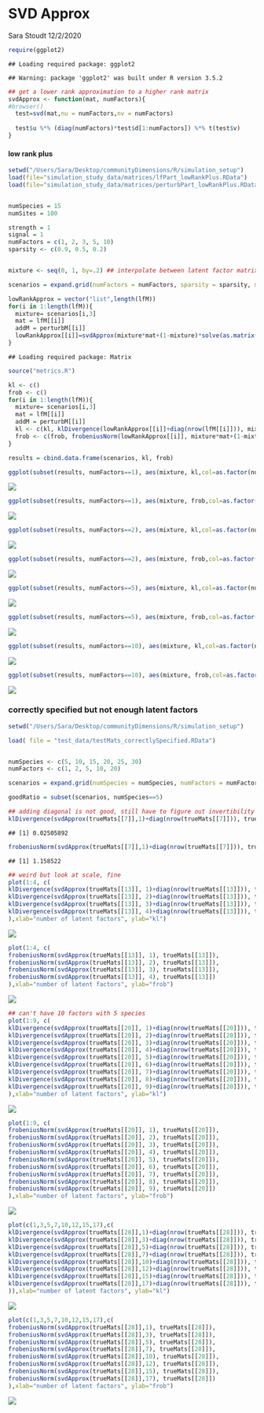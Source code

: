 SVD Approx
================
Sara Stoudt
12/2/2020

``` r
require(ggplot2)
```

    ## Loading required package: ggplot2

    ## Warning: package 'ggplot2' was built under R version 3.5.2

``` r
## get a lower rank approximation to a higher rank matrix
svdApprox <- function(mat, numFactors){
#browser()
  test=svd(mat,nu = numFactors,nv = numFactors)
  
  test$u %*% (diag(numFactors)*test$d[1:numFactors]) %*% t(test$v)
}
```

#### low rank plus

``` r
setwd("/Users/Sara/Desktop/communityDimensions/R/simulation_setup")
load(file="simulation_study_data/matrices/lfPart_lowRankPlus.RData")
load(file="simulation_study_data/matrices/perturbPart_lowRankPlus.RData")


numSpecies = 15
numSites = 100

strength = 1 
signal = 1
numFactors = c(1, 2, 3, 5, 10)
sparsity <- c(0.9, 0.5, 0.2)


mixture <- seq(0, 1, by=.2) ## interpolate between latent factor matrix and perturbation matrix

scenarios = expand.grid(numFactors = numFactors, sparsity = sparsity, mixture = mixture)

lowRankApprox = vector("list",length(lfM))
for(i in 1:length(lfM)){
  mixture= scenarios[i,3]
  mat = lfM[[i]]
  addM = perturbM[[i]]
  lowRankApprox[[i]]=svdApprox(mixture*mat+(1-mixture)*solve(as.matrix(addM)), scenarios[i,1])
}
```

    ## Loading required package: Matrix

``` r
source("metrics.R")
```

``` r
kl <- c()
frob <- c()
for(i in 1:length(lfM)){
  mixture= scenarios[i,3]
  mat = lfM[[i]]
  addM = perturbM[[i]]
  kl <- c(kl, klDivergence(lowRankApprox[[i]]+diag(nrow(lfM[[i]])), mixture*mat+(1-mixture)*solve(as.matrix(addM)) +diag(nrow(lfM[[i]])) ))
  frob <- c(frob, frobeniusNorm(lowRankApprox[[i]], mixture*mat+(1-mixture)*solve(as.matrix(addM))))
}

results = cbind.data.frame(scenarios, kl, frob)
```

``` r
ggplot(subset(results, numFactors==1), aes(mixture, kl,col=as.factor(numFactors)))+geom_point(cex=2)+geom_line()+facet_wrap(~sparsity)+theme_minimal()
```

![](svdApprox_files/figure-gfm/unnamed-chunk-4-1.png)<!-- -->

``` r
ggplot(subset(results, numFactors==1), aes(mixture, frob,col=as.factor(numFactors)))+geom_point(cex=2)+geom_line()+facet_wrap(~sparsity)+theme_minimal()
```

![](svdApprox_files/figure-gfm/unnamed-chunk-4-2.png)<!-- -->

``` r
ggplot(subset(results, numFactors==2), aes(mixture, kl,col=as.factor(numFactors)))+geom_point(cex=2)+geom_line()+facet_wrap(~sparsity)+theme_minimal()
```

![](svdApprox_files/figure-gfm/unnamed-chunk-5-1.png)<!-- -->

``` r
ggplot(subset(results, numFactors==2), aes(mixture, frob,col=as.factor(numFactors)))+geom_point(cex=2)+geom_line()+facet_wrap(~sparsity)+theme_minimal()
```

![](svdApprox_files/figure-gfm/unnamed-chunk-5-2.png)<!-- -->

``` r
ggplot(subset(results, numFactors==5), aes(mixture, kl,col=as.factor(numFactors)))+geom_point(cex=2)+geom_line()+facet_wrap(~sparsity)+theme_minimal()
```

![](svdApprox_files/figure-gfm/unnamed-chunk-6-1.png)<!-- -->

``` r
ggplot(subset(results, numFactors==5), aes(mixture, frob,col=as.factor(numFactors)))+geom_point(cex=2)+geom_line()+facet_wrap(~sparsity)+theme_minimal()
```

![](svdApprox_files/figure-gfm/unnamed-chunk-6-2.png)<!-- -->

``` r
ggplot(subset(results, numFactors==10), aes(mixture, kl,col=as.factor(numFactors)))+geom_point(cex=2)+geom_line()+facet_wrap(~sparsity)+theme_minimal()
```

![](svdApprox_files/figure-gfm/unnamed-chunk-7-1.png)<!-- -->

``` r
ggplot(subset(results, numFactors==10), aes(mixture, frob,col=as.factor(numFactors)))+geom_point(cex=2)+geom_line()+facet_wrap(~sparsity)+theme_minimal()
```

![](svdApprox_files/figure-gfm/unnamed-chunk-7-2.png)<!-- -->

### correctly specified but not enough latent factors

``` r
setwd("/Users/Sara/Desktop/communityDimensions/R/simulation_setup")

load( file = "test_data/testMats_correctlySpecified.RData")


numSpecies <- c(5, 10, 15, 20, 25, 30)
numFactors <- c(1, 2, 5, 10, 20)

scenarios = expand.grid(numSpecies = numSpecies, numFactors = numFactors)

goodRatio = subset(scenarios, numSpecies==5)
```

``` r
## adding diagonal is not good, still have to figure out invertibility stuff
klDivergence(svdApprox(trueMats[[7]],1)+diag(nrow(trueMats[[7]])), trueMats[[7]]+diag(nrow(trueMats[[7]])))
```

    ## [1] 0.02505892

``` r
frobeniusNorm(svdApprox(trueMats[[7]],1)+diag(nrow(trueMats[[7]])), trueMats[[7]]+diag(nrow(trueMats[[7]])))
```

    ## [1] 1.158522

``` r
## weird but look at scale, fine
plot(1:4, c(
klDivergence(svdApprox(trueMats[[13]], 1)+diag(nrow(trueMats[[13]])), trueMats[[13]]),
klDivergence(svdApprox(trueMats[[13]], 2)+diag(nrow(trueMats[[13]])), trueMats[[13]]),
klDivergence(svdApprox(trueMats[[13]], 3)+diag(nrow(trueMats[[13]])), trueMats[[13]]),
klDivergence(svdApprox(trueMats[[13]], 4)+diag(nrow(trueMats[[13]])), trueMats[[13]])
),xlab="number of latent factors", ylab="kl")
```

![](svdApprox_files/figure-gfm/unnamed-chunk-10-1.png)<!-- -->

``` r
plot(1:4, c(
frobeniusNorm(svdApprox(trueMats[[13]], 1), trueMats[[13]]),
frobeniusNorm(svdApprox(trueMats[[13]], 2), trueMats[[13]]),
frobeniusNorm(svdApprox(trueMats[[13]], 3), trueMats[[13]]),
frobeniusNorm(svdApprox(trueMats[[13]], 4), trueMats[[13]])
),xlab="number of latent factors", ylab="frob")
```

![](svdApprox_files/figure-gfm/unnamed-chunk-10-2.png)<!-- -->

``` r
## can't have 10 factors with 5 species
plot(1:9, c(
klDivergence(svdApprox(trueMats[[20]], 1)+diag(nrow(trueMats[[20]])), trueMats[[20]]+diag(nrow(trueMats[[20]]))),
klDivergence(svdApprox(trueMats[[20]], 2)+diag(nrow(trueMats[[20]])), trueMats[[20]]+diag(nrow(trueMats[[20]]))),
klDivergence(svdApprox(trueMats[[20]], 3)+diag(nrow(trueMats[[20]])), trueMats[[20]]+diag(nrow(trueMats[[20]]))),
klDivergence(svdApprox(trueMats[[20]], 4)+diag(nrow(trueMats[[20]])), trueMats[[20]]+diag(nrow(trueMats[[20]]))),
klDivergence(svdApprox(trueMats[[20]], 5)+diag(nrow(trueMats[[20]])), trueMats[[20]]+diag(nrow(trueMats[[20]]))),
klDivergence(svdApprox(trueMats[[20]], 6)+diag(nrow(trueMats[[20]])), trueMats[[20]]+diag(nrow(trueMats[[20]]))),
klDivergence(svdApprox(trueMats[[20]], 7)+diag(nrow(trueMats[[20]])), trueMats[[20]]+diag(nrow(trueMats[[20]]))),
klDivergence(svdApprox(trueMats[[20]], 8)+diag(nrow(trueMats[[20]])), trueMats[[20]]+diag(nrow(trueMats[[20]]))),
klDivergence(svdApprox(trueMats[[20]], 9)+diag(nrow(trueMats[[20]])), trueMats[[20]]+diag(nrow(trueMats[[20]])))
),xlab="number of latent factors", ylab="kl")
```

![](svdApprox_files/figure-gfm/unnamed-chunk-11-1.png)<!-- -->

``` r
plot(1:9, c(
frobeniusNorm(svdApprox(trueMats[[20]], 1), trueMats[[20]]),
frobeniusNorm(svdApprox(trueMats[[20]], 2), trueMats[[20]]),
frobeniusNorm(svdApprox(trueMats[[20]], 3), trueMats[[20]]),
frobeniusNorm(svdApprox(trueMats[[20]], 4), trueMats[[20]]),
frobeniusNorm(svdApprox(trueMats[[20]], 5), trueMats[[20]]),
frobeniusNorm(svdApprox(trueMats[[20]], 6), trueMats[[20]]),
frobeniusNorm(svdApprox(trueMats[[20]], 7), trueMats[[20]]),
frobeniusNorm(svdApprox(trueMats[[20]], 8), trueMats[[20]]),
frobeniusNorm(svdApprox(trueMats[[20]], 9), trueMats[[20]])
),xlab="number of latent factors", ylab="frob")
```

![](svdApprox_files/figure-gfm/unnamed-chunk-11-2.png)<!-- -->

``` r
plot(c(1,3,5,7,10,12,15,17),c(
klDivergence(svdApprox(trueMats[[28]],1)+diag(nrow(trueMats[[28]])), trueMats[[28]]+diag(nrow(trueMats[[28]]))),
klDivergence(svdApprox(trueMats[[28]],3)+diag(nrow(trueMats[[28]])), trueMats[[28]]+diag(nrow(trueMats[[28]]))),
klDivergence(svdApprox(trueMats[[28]],5)+diag(nrow(trueMats[[28]])), trueMats[[28]]+diag(nrow(trueMats[[28]]))),
klDivergence(svdApprox(trueMats[[28]],7)+diag(nrow(trueMats[[28]])), trueMats[[28]]+diag(nrow(trueMats[[28]]))),
klDivergence(svdApprox(trueMats[[28]],10)+diag(nrow(trueMats[[28]])), trueMats[[28]]+diag(nrow(trueMats[[28]]))),
klDivergence(svdApprox(trueMats[[28]],12)+diag(nrow(trueMats[[28]])), trueMats[[28]]+diag(nrow(trueMats[[28]]))),
klDivergence(svdApprox(trueMats[[28]],15)+diag(nrow(trueMats[[28]])), trueMats[[28]]+diag(nrow(trueMats[[28]]))),
klDivergence(svdApprox(trueMats[[28]],17)+diag(nrow(trueMats[[28]])), trueMats[[28]]+diag(nrow(trueMats[[28]]))
)),xlab="number of latent factors", ylab="kl")
```

![](svdApprox_files/figure-gfm/unnamed-chunk-12-1.png)<!-- -->

``` r
plot(c(1,3,5,7,10,12,15,17),c(
frobeniusNorm(svdApprox(trueMats[[28]],1), trueMats[[28]]),
frobeniusNorm(svdApprox(trueMats[[28]],3), trueMats[[28]]),
frobeniusNorm(svdApprox(trueMats[[28]],5), trueMats[[28]]),
frobeniusNorm(svdApprox(trueMats[[28]],7), trueMats[[28]]),
frobeniusNorm(svdApprox(trueMats[[28]],10), trueMats[[28]]),
frobeniusNorm(svdApprox(trueMats[[28]],12), trueMats[[28]]),
frobeniusNorm(svdApprox(trueMats[[28]],15), trueMats[[28]]),
frobeniusNorm(svdApprox(trueMats[[28]],17), trueMats[[28]])
),xlab="number of latent factors", ylab="frob")
```

![](svdApprox_files/figure-gfm/unnamed-chunk-12-2.png)<!-- -->
